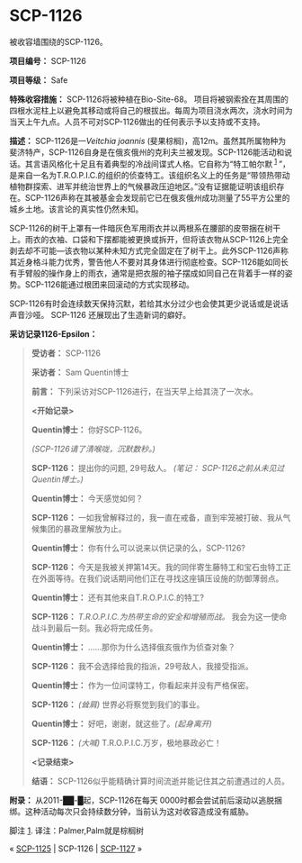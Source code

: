 # SCP-1126
                        




被收容墙围绕的SCP-1126。



**项目编号：** SCP-1126

**项目等级：** Safe

**特殊收容措施：** SCP-1126将被种植在Bio-Site-68。 项目将被钢索拴在其周围的四根水泥柱上以避免其移动或将自己的根拔出。每周为项目浇水两次，浇水时间为当天上午九点。人员不可对SCP-1126做出的任何表示予以支持或不支持。

**描述：** SCP-1126是一*Veitchia joannis* (斐果棕榈)，高12m。虽然其所属物种为斐济特产，SCP-1126自身是在俄亥俄州的克利夫兰被发现。SCP-1126能活动和说话。其言语风格化十足且有着典型的冷战间谍式人格。它自称为“特工帕尔默<sup class='footnoteref'>
 <a shape='rect' class='footnoteref' id='footnoteref-1' href='javascript:;' onclick='WIKIDOT.page.utils.scrollToReference(&apos;footnote-1&apos;)'>1</a>
</sup>”，是来自一名为T.R.O.P.I.C.的组织的侦查特工。该组织名义上的任务是“带领热带动植物群探索、进军并统治世界上的气候暴政压迫地区。”没有证据能证明该组织存在。SCP-1126声称在其被基金会发现前它已在俄亥俄州成功测量了55平方公里的城乡土地。该言论的真实性仍然未知。

SCP-1126的树干上罩有一件暗灰色军用雨衣并以两根系在腰部的皮带捆在树干上。雨衣的衣袖、口袋和下摆都能被更换或拆开，但将该衣物从SCP-1126上完全剥去却不可能—该衣物以某种未知方式完全固定在了树干上。此外SCP-1126声称其近身格斗能力优秀，警告他人不要对其身体进行彻底检查。SCP-1126能如同长有手臂般的操作身上的雨衣，通常是把衣服的袖子摆成如同自己在背着手一样的姿势。SCP-1126能通过根团来回滚动的方式实现移动。

SCP-1126有时会连续数天保持沉默，若给其水分过少也会使其更少说话或是说话声音沙哑。 SCP-1126 还展现出了生造新词的癖好。

**采访记录1126-Epsilon：** 


> **受访者：** SCP-1126
> 
> **采访者：** Sam Quentin博士
> 
> **前言：** 下列采访对SCP-1126进行，在当天早上给其浇了一次水。
> 
> **<开始记录>** 
> 
> **Quentin博士：** 你好SCP-1126。
> 
> *(SCP-1126请了清喉咙，沉默数秒。)* 
> 
> **SCP-1126：** 提出你的问题, 29号敌人。 *(笔记： SCP-1126之前从未见过Quentin博士。)* 
> 
> **Quentin博士：** 今天感觉如何？
> 
> **SCP-1126：** 一如我曾解释过的，我一直在戒备，直到牢笼被打破、我从气候集团的暴政里解放为止。
> 
> **Quentin博士：** 你有什么可以说来以供记录的么，SCP-1126?
> 
> **SCP-1126：** 今天是我被关押第14天。我的同伴寄生藤特工和宝石虫特工正在外面等待。在我们说话期间他们正在寻找这座镇压设施的防御薄弱点。
> 
> **Quentin博士：** 还有其他来自T.R.O.P.I.C.的特工?
> 
> **SCP-1126：** *T.R.O.P.I.C.为热带生命的安全和增殖而战。* 我会为这一使命战斗到最后一刻。我必将完成任务。
> 
> **Quentin博士：** ……那你为什么选择俄亥俄作为侦查对象？
> 
> **SCP-1126：** 我不会选择给我的指派，29号敌人，我接受指派。
> 
> **Quentin博士：** 作为一位间谍特工，你看起来并没有严格保密。
> 
> **SCP-1126：** *(耸肩)* 世界必将察觉到我们的事业。
> 
> **Quentin博士：** 好吧，谢谢，就这些了。*(起身离开)* 
> 
> **SCP-1126：** *(大喊)* T.R.O.P.I.C.万岁，极地暴政必亡！
> 
> **<记录结束>** 
> 
> **结语：** SCP-1126似乎能精确计算时间流逝并能记住其之前遭遇过的人员。
> 

**附录：** 从2011-██-█起，SCP-1126在每天 0000时都会尝试前后滚动以逃脱捆绑。这种活动每次只会持续数分钟，当前认为这对收容造成没有威胁。


脚注
<a shape='rect' href='javascript:;' onclick='WIKIDOT.page.utils.scrollToReference(&apos;footnoteref-1&apos;)'>1</a>. 译注：Palmer,Palm就是棕榈树



« [SCP-1125](/scp-1125) | SCP-1126 | [SCP-1127](/scp-1127) »





                    